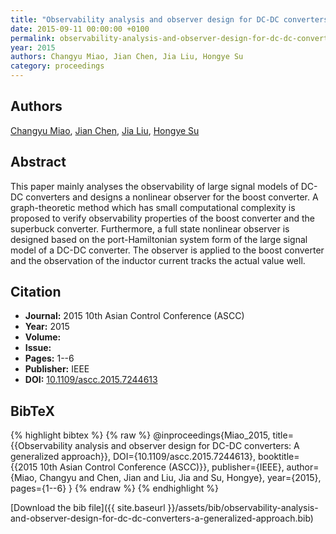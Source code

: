 ```yaml
---
title: "Observability analysis and observer design for DC-DC converters: A generalized approach"
date: 2015-09-11 00:00:00 +0100
permalink: observability-analysis-and-observer-design-for-dc-dc-converters-a-generalized-approach
year: 2015
authors: Changyu Miao, Jian Chen, Jia Liu, Hongye Su
category: proceedings
---
```

 
## Authors
[Changyu Miao](authors/changyu-miao), [Jian Chen](authors/jian-chen), [Jia Liu](authors/jia-liu), [Hongye Su](authors/hongye-su)
 
## Abstract
This paper mainly analyses the observability of large signal models of DC-DC converters and designs a nonlinear observer for the boost converter. A graph-theoretic method which has small computational complexity is proposed to verify observability properties of the boost converter and the superbuck converter. Furthermore, a full state nonlinear observer is designed based on the port-Hamiltonian system form of the large signal model of a DC-DC converter. The observer is applied to the boost converter and the observation of the inductor current tracks the actual value well.
 
## Citation
- **Journal:** 2015 10th Asian Control Conference (ASCC)
- **Year:** 2015
- **Volume:** 
- **Issue:** 
- **Pages:** 1--6
- **Publisher:** IEEE
- **DOI:** [10.1109/ascc.2015.7244613](https://doi.org/10.1109/ascc.2015.7244613)
 
## BibTeX
{% highlight bibtex %}
{% raw %}
@inproceedings{Miao_2015,
  title={{Observability analysis and observer design for DC-DC converters: A generalized approach}},
  DOI={10.1109/ascc.2015.7244613},
  booktitle={{2015 10th Asian Control Conference (ASCC)}},
  publisher={IEEE},
  author={Miao, Changyu and Chen, Jian and Liu, Jia and Su, Hongye},
  year={2015},
  pages={1--6}
}
{% endraw %}
{% endhighlight %}
 
[Download the bib file]({{ site.baseurl }}/assets/bib/observability-analysis-and-observer-design-for-dc-dc-converters-a-generalized-approach.bib)
 
